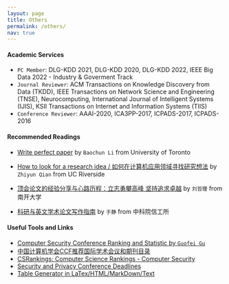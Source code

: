 ```yaml
---
layout: page
title: Others
permalink: /others/
nav: true
---
```


#### Academic Services

- `PC Member`: DLG-KDD 2021, DLG-KDD 2020, DLG-KDD 2022, IEEE Big Data 2022 - Industry & Goverment Track
- `Journal Reviewer`: ACM Transactions on Knowledge Discovery from Data (TKDD), IEEE Transactions on Network Science and Engineering (TNSE), Neurocomputing, International Journal of Intelligent Systems (IJIS), KSII Transactions on Internet and Information Systems (TIIS)
- `Conference Reviewer`: AAAI-2020, ICA3PP-2017, ICPADS-2017, ICPADS-2016

#### Recommended Readings

- [Write perfect paper](https://iqua.ece.toronto.edu/papers/writing-perfect-papers-2021.pdf) by `Baochun Li` from University of Toronto

- [How to look for a research idea / 如何在计算机应用领域寻找研究想法](https://zhuanlan.zhihu.com/p/341685279) by `Zhiyun Qian` from UC Riverside

- [顶会论文的经验分享与心路历程：立志勇攀高峰 坚持追求卓越](https://zhuanlan.zhihu.com/p/512528671) by `刘哲理` from 南开大学

- [科研与英文学术论文写作指南](https://mmlab-iie.github.io/course/) by `于静` from 中科院信工所


#### Useful Tools and Links

- [Computer Security Conference Ranking and Statistic by `Guofei Gu`](https://people.engr.tamu.edu/guofei/sec_conf_stat.htm)
- [中国计算机学会CCF推荐国际学术会议和期刊目录](https://www.ccf.org.cn/Academic_Evaluation/By_category/)
- [CSRankings: Computer Science Rankings - Computer Security](http://csrankings.org/#/fromyear/2011/toyear/2021/index?none&cn)
- [Security and Privacy Conference Deadlines](https://sec-deadlines.github.io/)
- [Table Generator in LaTex/HTML/MarkDown/Text](https://www.tablesgenerator.com)
